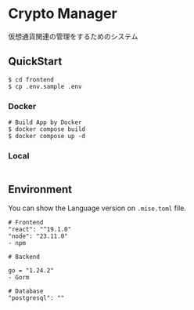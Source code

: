 # Crypto Manager
仮想通貨関連の管理をするためのシステム

## QuickStart

```shell
$ cd frontend
$ cp .env.sample .env
```

### Docker
```shell
# Build App by Docker
$ docker compose build
$ docker compose up -d
```

### Local
```shell

```


## Environment
You can show the Language version on `.mise.toml` file. 

```shell
# Frontend
"react": "^19.1.0"
"node": "23.11.0"
- npm

# Backend

go = "1.24.2"
- Gorm

# Database
"postgresql": ""